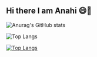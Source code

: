 ## Hi there I am Anahi 😄👋
![Anurag's GitHub stats](https://github-readme-stats.vercel.app/api?username=AnahiVera&show_icons=true&theme=radical)

![Top Langs](https://github-readme-stats.vercel.app/api/top-langs/?username=AnahiVera&size_weight=0.5&count_weight=0.5)

[![Top Langs](https://github-readme-stats.vercel.app/api/top-langs/?username=anuraghazra)](https://github.com/anuraghazra/github-readme-stats)


<!--
**AnahiVera/AnahiVera** is a ✨ _special_ ✨ repository because its `README.md` (this file) appears on your GitHub profile.

Here are some ideas to get you started:

- 🔭 I’m currently working on ...
- 🌱 I’m currently learning ...
- 👯 I’m looking to collaborate on ...
- 🤔 I’m looking for help with ...
- 💬 Ask me about ...
- 📫 How to reach me: ...
- 😄 Pronouns: ...
- ⚡ Fun fact: ...
-->
